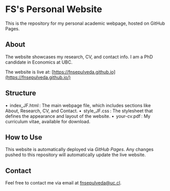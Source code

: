 # FS's Personal Website

This is the repository for my personal academic webpage, hosted on GitHub Pages.

## About

The website showcases my research, CV, and contact info. I am a PhD candidate in Economics at UBC.

The website is live at: [https://fnsepulveda.github.io](https://fnsepulveda.github.io/)

## Structure

•⁠  ⁠⁠ index_JF.html ⁠: The main webpage file, which includes sections like About, Research, CV, and Contact.
•⁠  ⁠⁠ style_JF.css ⁠: The stylesheet that defines the appearance and layout of the website.
•⁠  ⁠⁠ your-cv.pdf ⁠: My curriculum vitae, available for download.

## How to Use

This website is automatically deployed via *GitHub Pages*. Any changes pushed to this repository will automatically update the live website.

## Contact

Feel free to contact me via email at [fnsepulveda@uc.cl](mailto:fnsepulveda@uc.cl).
